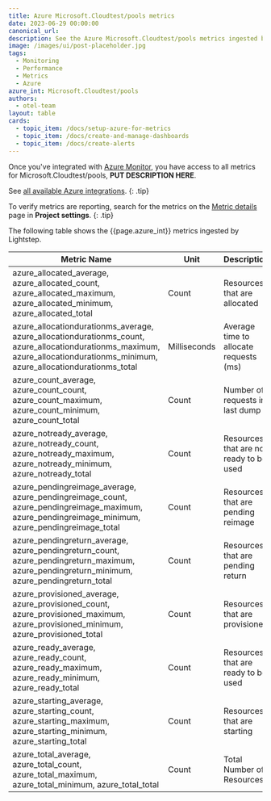 ```yaml
---
title: Azure Microsoft.Cloudtest/pools metrics
date: 2023-06-29 00:00:00
canonical_url:
description: See the Azure Microsoft.Cloudtest/pools metrics ingested by Lightstep Observability
image: /images/ui/post-placeholder.jpg
tags:
  - Monitoring
  - Performance
  - Metrics
  - Azure
azure_int: Microsoft.Cloudtest/pools
authors:
  - otel-team
layout: table
cards:
  - topic_item: /docs/setup-azure-for-metrics
  - topic_item: /docs/create-and-manage-dashboards
  - topic_item: /docs/create-alerts
---
```

Once you've integrated with [Azure Monitor](/docs/setup-azure-for-metrics), you have access to all metrics for Microsoft.Cloudtest/pools, **PUT DESCRIPTION HERE**. 

See [all available Azure integrations](/docs/azure-metrics).
{: .tip}

To verify metrics are reporting, search for the metrics on the [Metric details](/docs/manage-metric-details) page in **Project settings**.
{: .tip}

The following table shows the {{page.azure_int}} metrics ingested by Lightstep.
<table class="table-aws">
<colgroup><col span="1" style="width: 35%;" /><col span="1" style="width: 15%;" /><col span="1" style="width: 35%;" /></colgroup>
  <thead>
    <th>Metric Name</th>
    <th>Unit</th>
    <th>Description</th>
  </thead>
  <tr>
    <td>azure_allocated_average, azure_allocated_count, azure_allocated_maximum, azure_allocated_minimum, azure_allocated_total</td>
    <td>Count</td>
    <td>Resources that are allocated</td>
  </tr>
  <tr>
    <td>azure_allocationdurationms_average, azure_allocationdurationms_count, azure_allocationdurationms_maximum, azure_allocationdurationms_minimum, azure_allocationdurationms_total</td>
    <td>Milliseconds</td>
    <td>Average time to allocate requests (ms)</td>
  </tr>
  <tr>
    <td>azure_count_average, azure_count_count, azure_count_maximum, azure_count_minimum, azure_count_total</td>
    <td>Count</td>
    <td>Number of requests in last dump</td>
  </tr>
  <tr>
    <td>azure_notready_average, azure_notready_count, azure_notready_maximum, azure_notready_minimum, azure_notready_total</td>
    <td>Count</td>
    <td>Resources that are not ready to be used</td>
  </tr>
  <tr>
    <td>azure_pendingreimage_average, azure_pendingreimage_count, azure_pendingreimage_maximum, azure_pendingreimage_minimum, azure_pendingreimage_total</td>
    <td>Count</td>
    <td>Resources that are pending reimage</td>
  </tr>
  <tr>
    <td>azure_pendingreturn_average, azure_pendingreturn_count, azure_pendingreturn_maximum, azure_pendingreturn_minimum, azure_pendingreturn_total</td>
    <td>Count</td>
    <td>Resources that are pending return</td>
  </tr>
  <tr>
    <td>azure_provisioned_average, azure_provisioned_count, azure_provisioned_maximum, azure_provisioned_minimum, azure_provisioned_total</td>
    <td>Count</td>
    <td>Resources that are provisioned</td>
  </tr>
  <tr>
    <td>azure_ready_average, azure_ready_count, azure_ready_maximum, azure_ready_minimum, azure_ready_total</td>
    <td>Count</td>
    <td>Resources that are ready to be used</td>
  </tr>
  <tr>
    <td>azure_starting_average, azure_starting_count, azure_starting_maximum, azure_starting_minimum, azure_starting_total</td>
    <td>Count</td>
    <td>Resources that are starting</td>
  </tr>
  <tr>
    <td>azure_total_average, azure_total_count, azure_total_maximum, azure_total_minimum, azure_total_total</td>
    <td>Count</td>
    <td>Total Number of Resources</td>
  </tr>
</table>

